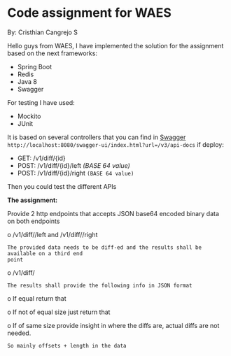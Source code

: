 # Code assignment for WAES
By: Cristhian Cangrejo S

Hello guys from WAES, I have implemented the solution for the assignment based on the next frameworks:

- Spring Boot
- Redis
- Java 8
- Swagger

For testing I have used:

- Mockito
- JUnit

It is based on several controllers that you can find in [Swagger](http://localhost:8080/swagger-ui/index.html?url=/v3/api-docs) `http://localhost:8080/swagger-ui/index.html?url=/v3/api-docs` if deploy:
- GET: /v1/diff/{id}
- POST: /v1/diff/{id}/left _(BASE 64 value)_
- POST: /v1/diff/{id}/right `(BASE 64 value)`

Then you could test the different APIs

**The assignment:**

Provide 2 http endpoints that accepts JSON base64 encoded binary data on both
endpoints

o <host>/v1/diff/<ID>/left and <host>/v1/diff/<ID>/right

    The provided data needs to be diff-ed and the results shall be available on a third end
    point
    
o <host>/v1/diff/<ID>

    The results shall provide the following info in JSON format
    
o If equal return that

o If not of equal size just return that

o If of same size provide insight in where the diffs are, actual diffs are not needed.
    
    So mainly offsets + length in the data
